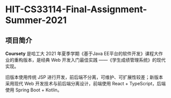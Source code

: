 # HIT-CS33114-Final-Assignment-Summer-2021

## 项目简介

**Coursety** 是哈工大 2021 年夏季学期《基于Java EE平台的软件开发》课程大作业的重构版本，是经典 Web 开发入门最佳实践 ——《学生成绩管理系统》的现代实现。

旧版本使用传统 JSP 进行开发，前后端不分离，可维护、可扩展性较差；新版本采用现代 Web 开发技术与前后端分离设计，前端使用 React + TypeScript，后端使用 Spring Boot + Kotlin。
